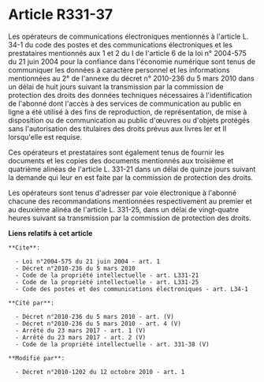 # Article R331-37

Les opérateurs de communications électroniques mentionnés à l'article L. 34-1 du code des postes et des communications
électroniques et les prestataires mentionnés aux 1 et 2 du I de l'article 6 de la loi n° 2004-575 du 21 juin 2004 pour la
confiance dans l'économie numérique sont tenus de communiquer les données à caractère personnel et les informations
mentionnées au 2° de l'annexe du décret n° 2010-236 du 5 mars 2010 dans un délai de huit jours suivant la transmission par la
commission de protection des droits des données techniques nécessaires à l'identification de l'abonné dont l'accès à des
services de communication au public en ligne a été utilisé à des fins de reproduction, de représentation, de mise à
disposition ou de communication au public d'œuvres ou d'objets protégés sans l'autorisation des titulaires des droits prévus
aux livres Ier et II lorsqu'elle est requise. 

Ces opérateurs et prestataires sont également tenus de fournir les documents et les copies des documents mentionnés aux
troisième et quatrième alinéas de l'article L. 331-21 dans un délai de quinze jours suivant la demande qui leur en est faite
par la commission de protection des droits. 

Les opérateurs sont tenus d'adresser par voie électronique à l'abonné chacune des recommandations mentionnées respectivement
au premier et au deuxième alinéa de l'article L. 331-25, dans un délai de vingt-quatre heures suivant sa transmission par la
commission de protection des droits.

**Liens relatifs à cet article**

	**Cite**:

	  - Loi n°2004-575 du 21 juin 2004 - art. 1
	  - Décret n°2010-236 du 5 mars 2010
	  - Code de la propriété intellectuelle - art. L331-21
	  - Code de la propriété intellectuelle - art. L331-25
	  - Code des postes et des communications électroniques - art. L34-1

	**Cité par**:

	  - Décret n°2010-236 du 5 mars 2010 - art. (V)
	  - Décret n°2010-236 du 5 mars 2010 - art. 4 (V)
	  - Arrêté du 23 mars 2017 - art. 1 (V)
	  - Arrêté du 23 mars 2017 - art. 2 (V)
	  - Code de la propriété intellectuelle - art. 331-38 (V)

	**Modifié par**:

	  - Décret n°2010-1202 du 12 octobre 2010 - art. 1
